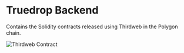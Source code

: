 # Truedrop Backend

Contains the Solidity contracts released using Thirdweb in the Polygon chain.

![Thirdweb Contract](https://i.imgur.com/76C1FdD.png "Contracts")
